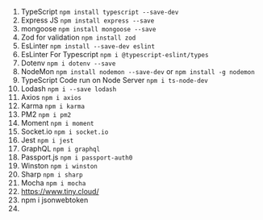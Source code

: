 

1. TypeScript     `npm install typescript --save-dev`
2. Express JS   `npm install express --save`
3. mongoose  `npm install mongoose --save`
4. Zod for validation `npm install zod`
5. EsLinter `npm install --save-dev eslint`
6. EsLinter For Typescript `npm i @typescript-eslint/types`
7. Dotenv  `npm i dotenv --save`
8. NodeMon `npm install nodemon --save-dev` or  `npm install -g nodemon`
9. TypeScript Code run on Node Server `npm i ts-node-dev`
10. Lodash  `npm i --save lodash`
11. Axios   `npm i axios`
12. Karma `npm i karma`
13. PM2 `npm i pm2`
14. Moment `npm i moment`
15. Socket.io  `npm i socket.io`
16. Jest  `npm i jest`
17. GraphQL `npm i graphql`
18. Passport.js `npm i passport-auth0`
19. Winston `npm i winston`
20. Sharp `npm i sharp`
21. Mocha `npm i mocha` 
22. https://www.tiny.cloud/
23. npm i jsonwebtoken
24. 